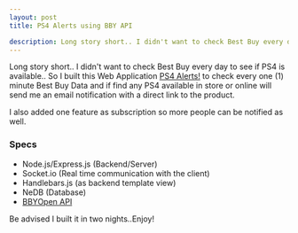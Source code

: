 ```yaml
---
layout: post
title: PS4 Alerts using BBY API

description: Long story short.. I didn't want to check Best Buy every day to see if PS4 is available..So I built this Web Application to check every one (1) minute Best Buy Data and if find any PS4 available in store or online will send me an email notification with a direct link to the product.
---
```


Long story short.. I didn't want to check Best Buy every day to see if PS4 is available..
So I built this Web Application <a href="http://ps4alerts.herokuapp.com/" target="_blank" title="Be notified when PlayStation 4 is available at Bes Buy">PS4 Alerts!</a> to check every one (1) minute Best Buy Data and if find any PS4 available in store or online will send me an email notification with a direct link to the product.

I also added one feature as subscription so more people can be notified as well.

### Specs

- Node.js/Express.js (Backend/Server)
- Socket.io (Real time communication with the client)
- Handlebars.js (as backend template view)
- NeDB (Database)
- <a href="https://bbyopen.com/" target="_blank" title="Best Buy open API">BBYOpen API</a>

Be advised I built it in two nights..Enjoy!